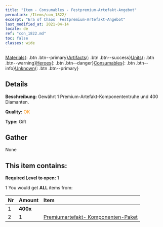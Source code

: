 ```yaml
---
title: "Item - Consumables - Festpremium-Artefakt-Angebot"
permalink: /Items/con_1822/
excerpt: "Era of Chaos  Festpremium-Artefakt-Angebot"
last_modified_at: 2021-04-14
locale: de
ref: "con_1822.md"
toc: false
classes: wide
---
```

 [Materials](/de/Items/){: .btn .btn--primary}[Artifacts](/de/Items/Artifacts/){: .btn .btn--success}[Units](/de/Items/Units/){: .btn .btn--warning}[Heroes](/de/Items/Heroes/){: .btn .btn--danger}[Consumables](/de/Items/Consumables/){: .btn .btn--info}[Unknown](/de/Items/Unknown/){: .btn .btn--primary}

## Details
 **Beschreibung:** Gewährt 1 Premium-Artefakt-Komponententruhe und 400 Diamanten.

 **Quality:** <span style="color: #FF8C00">OK</span>

 **Type:** Gift

## Gather

  None

## This item contains:

 **Required Level to open:** 1

 1 You would get **ALL** items  from:

  | Nr | Amount |     Item    |
  |:---|:-------|:------------|
  | 1 |  **400x** | <i class="fas fa-gem"/> |  | 
  | 2 | 1 | [Premiumartefakt- Komponenten-Paket](/de/Items/con_1507/) | 
